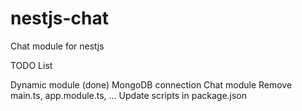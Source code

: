 # nestjs-chat
Chat module for nestjs


TODO List

Dynamic module (done)
MongoDB connection
Chat module
Remove main.ts, app.module.ts, ...
Update scripts in package.json
